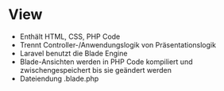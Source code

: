 # View
- Enthält HTML, CSS, PHP Code
- Trennt Controller-/Anwendungslogik von Präsentationslogik
- Laravel benutzt die Blade Engine 
- Blade-Ansichten werden in PHP Code kompiliert und zwischengespeichert bis sie geändert werden
- Dateiendung .blade.php